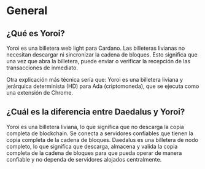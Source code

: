 # General

## ¿Qué es Yoroi?

Yoroi es una billetera web light para Cardano. Las billeteras livianas no necesitan descargar ni sincronizar la cadena de bloques. Esto significa que una vez que abra la billetera, puede enviar o verificar la recepción de las transacciones de inmediato. 

Otra explicación más técnica sería que: Yoroi es una billetera liviana y jerárquica determinista \(HD\) para Ada \(criptomoneda\), que se ejecuta como una extensión de Chrome.

## ¿Cuál es la diferencia entre Daedalus y Yoroi?

Yoroi es una billetera liviana, lo que significa que no descarga la copia completa de blockchain. Se conecta a servidores confiables que tienen la copia completa de la cadena de bloques. Daedalus es una billetera de nodo completo, lo que significa que descarga, almacena y valida la copia completa de la cadena de bloques para que pueda operar de manera confiable y no dependa de servidores alojados centralmente.



